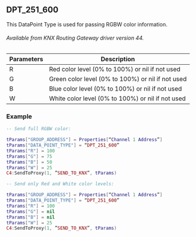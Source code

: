 ## DPT\_251\_600

This DataPoint Type is used for passing RGBW color information.

###### Available from KNX Routing Gateway driver version 44.

| Parameters  | Description |
| --- | --- |
| R | Red color level (0% to 100%) or nil if not used |
| G | Green color level (0% to 100%) or nil if not used |
| B | Blue color level (0% to 100%) or nil if not used |
| W | White color level (0% to 100%) or nil if not used |


### Example


```lua
-- Send full RGBW color:

tParams["GROUP_ADDRESS"] = Properties[“Channel 1 Address”]
tParams["DATA_POINT_TYPE"] = “DPT_251_600”
tParams["R"] = 100
tParams["G"] = 75
tParams["B"] = 50
tParams["W"] = 25
C4:SendToProxy(1, ”SEND_TO_KNX”, tParams)
```



```lua
-- Send only Red and White color levels:

tParams["GROUP_ADDRESS"] = Properties[“Channel 1 Address”]
tParams["DATA_POINT_TYPE"] = “DPT_251_600”
tParams["R"] = 100
tParams["G"] = nil
tParams["B"] = nil
tParams["W"] = 25
C4:SendToProxy(1, ”SEND_TO_KNX”, tParams)
```